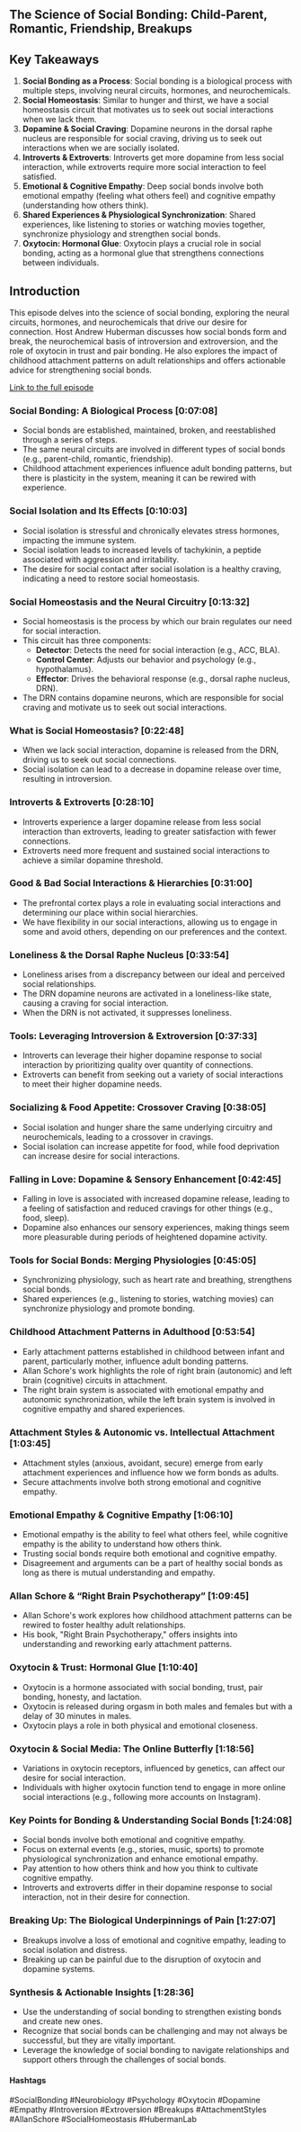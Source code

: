 ## The Science of Social Bonding: Child-Parent, Romantic, Friendship, Breakups

## Key Takeaways
1. **Social Bonding as a Process**: Social bonding is a biological process with multiple steps, involving neural circuits, hormones, and neurochemicals.
2. **Social Homeostasis**: Similar to hunger and thirst, we have a social homeostasis circuit that motivates us to seek out social interactions when we lack them.
3. **Dopamine & Social Craving**:  Dopamine neurons in the dorsal raphe nucleus are responsible for social craving, driving us to seek out interactions when we are socially isolated.
4. **Introverts & Extroverts**: Introverts get more dopamine from less social interaction, while extroverts require more social interaction to feel satisfied.
5. **Emotional & Cognitive Empathy**:  Deep social bonds involve both emotional empathy (feeling what others feel) and cognitive empathy (understanding how others think).
6. **Shared Experiences & Physiological Synchronization**:  Shared experiences, like listening to stories or watching movies together, synchronize physiology and strengthen social bonds.
7. **Oxytocin: Hormonal Glue**: Oxytocin plays a crucial role in social bonding, acting as a hormonal glue that strengthens connections between individuals.

## Introduction

This episode delves into the science of social bonding, exploring the neural circuits, hormones, and neurochemicals that drive our desire for connection. Host Andrew Huberman discusses how social bonds form and break, the neurochemical basis of introversion and extroversion, and the role of oxytocin in trust and pair bonding. He also explores the impact of childhood attachment patterns on adult relationships and offers actionable advice for strengthening social bonds.

[Link to the full episode](https://www.youtube.com/watch?v=RgAcOqVRfYA)

### Social Bonding: A Biological Process [0:07:08]
- Social bonds are established, maintained, broken, and reestablished through a series of steps.
-  The same neural circuits are involved in different types of social bonds (e.g., parent-child, romantic, friendship). 
- Childhood attachment experiences influence adult bonding patterns, but there is plasticity in the system, meaning it can be rewired with experience.

### Social Isolation and Its Effects [0:10:03]
- Social isolation is stressful and chronically elevates stress hormones, impacting the immune system.
-  Social isolation leads to increased levels of tachykinin, a peptide associated with aggression and irritability.
- The desire for social contact after social isolation is a healthy craving, indicating a need to restore social homeostasis.

### Social Homeostasis and the Neural Circuitry [0:13:32]
- Social homeostasis is the process by which our brain regulates our need for social interaction.
-  This circuit has three components:
    - **Detector**: Detects the need for social interaction (e.g., ACC, BLA).
    - **Control Center**:  Adjusts our behavior and psychology (e.g., hypothalamus).
    - **Effector**: Drives the behavioral response (e.g., dorsal raphe nucleus, DRN).
- The DRN contains dopamine neurons, which are responsible for social craving and motivate us to seek out social interactions.

### What is Social Homeostasis? [0:22:48]
- When we lack social interaction, dopamine is released from the DRN, driving us to seek out social connections.
- Social isolation can lead to a decrease in dopamine release over time, resulting in introversion.

### Introverts & Extroverts [0:28:10]
-  Introverts experience a larger dopamine release from less social interaction than extroverts, leading to greater satisfaction with fewer connections.
- Extroverts need more frequent and sustained social interactions to achieve a similar dopamine threshold.

### Good & Bad Social Interactions & Hierarchies [0:31:00]
-  The prefrontal cortex plays a role in evaluating social interactions and determining our place within social hierarchies.
- We have flexibility in our social interactions, allowing us to engage in some and avoid others, depending on our preferences and the context.

### Loneliness & the Dorsal Raphe Nucleus [0:33:54]
-  Loneliness arises from a discrepancy between our ideal and perceived social relationships.
-  The DRN dopamine neurons are activated in a loneliness-like state, causing a craving for social interaction.
- When the DRN is not activated, it suppresses loneliness.

### Tools: Leveraging Introversion & Extroversion [0:37:33]
-  Introverts can leverage their higher dopamine response to social interaction by prioritizing quality over quantity of connections.
- Extroverts can benefit from seeking out a variety of social interactions to meet their higher dopamine needs.

### Socializing & Food Appetite: Crossover Craving [0:38:05]
-  Social isolation and hunger share the same underlying circuitry and neurochemicals, leading to a crossover in cravings.
- Social isolation can increase appetite for food, while food deprivation can increase desire for social interactions.

### Falling in Love: Dopamine & Sensory Enhancement [0:42:45]
-  Falling in love is associated with increased dopamine release, leading to a feeling of satisfaction and reduced cravings for other things (e.g., food, sleep).
-  Dopamine also enhances our sensory experiences, making things seem more pleasurable during periods of heightened dopamine activity.

### Tools for Social Bonds: Merging Physiologies [0:45:05]
-  Synchronizing physiology, such as heart rate and breathing, strengthens social bonds.
-  Shared experiences (e.g., listening to stories, watching movies) can synchronize physiology and promote bonding.

###  Childhood Attachment Patterns in Adulthood [0:53:54]
-  Early attachment patterns established in childhood between infant and parent, particularly mother, influence adult bonding patterns.
- Allan Schore's work highlights the role of right brain (autonomic) and left brain (cognitive) circuits in attachment.
-  The right brain system is associated with emotional empathy and autonomic synchronization, while the left brain system is involved in cognitive empathy and shared experiences.

### Attachment Styles & Autonomic vs. Intellectual Attachment [1:03:45]
-  Attachment styles (anxious, avoidant, secure) emerge from early attachment experiences and influence how we form bonds as adults.
-  Secure attachments involve both strong emotional and cognitive empathy.

###  Emotional Empathy & Cognitive Empathy [1:06:10]
-  Emotional empathy is the ability to feel what others feel, while cognitive empathy is the ability to understand how others think.
-  Trusting social bonds require both emotional and cognitive empathy.
-  Disagreement and arguments can be a part of healthy social bonds as long as there is mutual understanding and empathy.

### Allan Schore & “Right Brain Psychotherapy” [1:09:45]
- Allan Schore's work explores how childhood attachment patterns can be rewired to foster healthy adult relationships.
-  His book, "Right Brain Psychotherapy," offers insights into understanding and reworking early attachment patterns.

### Oxytocin & Trust: Hormonal Glue [1:10:40]
-  Oxytocin is a hormone associated with social bonding, trust, pair bonding, honesty, and lactation.
-  Oxytocin is released during orgasm in both males and females but with a delay of 30 minutes in males. 
-  Oxytocin plays a role in both physical and emotional closeness.

###  Oxytocin & Social Media: The Online Butterfly [1:18:56]
-  Variations in oxytocin receptors, influenced by genetics, can affect our desire for social interaction.
-  Individuals with higher oxytocin function tend to engage in more online social interactions (e.g., following more accounts on Instagram).

### Key Points for Bonding & Understanding Social Bonds [1:24:08]
-  Social bonds involve both emotional and cognitive empathy.
-  Focus on external events (e.g., stories, music, sports) to promote physiological synchronization and enhance emotional empathy.
-  Pay attention to how others think and how you think to cultivate cognitive empathy.
-  Introverts and extroverts differ in their dopamine response to social interaction, not in their desire for connection.

###  Breaking Up: The Biological Underpinnings of Pain [1:27:07]
-  Breakups involve a loss of emotional and cognitive empathy, leading to social isolation and distress.
-  Breaking up can be painful due to the disruption of oxytocin and dopamine systems.

###  Synthesis & Actionable Insights [1:28:36]
-  Use the understanding of social bonding to strengthen existing bonds and create new ones.
-  Recognize that social bonds can be challenging and may not always be successful, but they are vitally important.
-  Leverage the knowledge of social bonding to navigate relationships and support others through the challenges of social bonds.

#### Hashtags 
#SocialBonding #Neurobiology #Psychology #Oxytocin #Dopamine #Empathy #Introversion #Extroversion #Breakups #AttachmentStyles #AllanSchore #SocialHomeostasis #HubermanLab 
